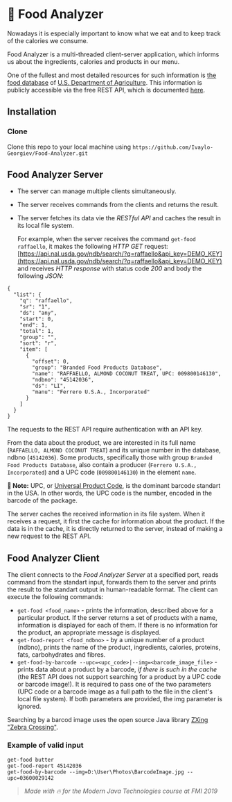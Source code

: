 # 🍏 Food Analyzer

Nowadays it is especially important to know what we eat and to keep track of the calories we consume.

Food Analyzer is a multi-threaded client-server application, which informs us about the ingredients, calories and products in our menu.

One of the fullest and most detailed resources for such information is [the food database](https://ndb.nal.usda.gov/ndb/) of [U.S. Department of Agriculture](https://www.usda.gov/). This information is publicly accessible via the free REST API, which is documented [here](https://ndb.nal.usda.gov/ndb/doc/apilist/API-FOOD-REPORTV2.md).

## Installation

### Clone 
Clone this repo to your local machine using `https://github.com/Ivaylo-Georgiev/Food-Analyzer.git`

## Food Analyzer Server

-   The server can manage multiple clients simultaneously.
-   The server receives commands from the clients and returns the result.
-   The server fetches its data vie the _RESTful API_ and caches the result in its local file system.
    
    For example, when the server receives the command `get-food raffaello`, it makes the following _HTTP GET_ request:[https://api.nal.usda.gov/ndb/search/?q=raffaello&api_key=DEMO_KEY](https://api.nal.usda.gov/ndb/search/?q=raffaello&api_key=DEMO_KEY) and receives _HTTP response_ with status code _200_ and body the following _JSON_:



<pre><code>{
  &quot;list&quot;: {
    &quot;q&quot;: &quot;raffaello&quot;,
    &quot;sr&quot;: &quot;1&quot;,
    &quot;ds&quot;: &quot;any&quot;,
    &quot;start&quot;: 0,
    &quot;end&quot;: 1,
    &quot;total&quot;: 1,
    &quot;group&quot;: &quot;&quot;,
    &quot;sort&quot;: &quot;r&quot;,
    &quot;item&quot;: [
      {
        &quot;offset&quot;: 0,
        &quot;group&quot;: &quot;Branded Food Products Database&quot;,
        &quot;name&quot;: &quot;RAFFAELLO, ALMOND COCONUT TREAT, UPC: 009800146130&quot;,
        &quot;ndbno&quot;: &quot;45142036&quot;,
        &quot;ds&quot;: &quot;LI&quot;,
        &quot;manu&quot;: &quot;Ferrero U.S.A., Incorporated&quot;
      }
    ]
  }
}</code></pre>

The requests to the REST API require authentication with an API key.  

From the data about the product, we are interested in its full name (`RAFFAELLO, ALMOND COCONUT TREAT`) and its unique number in the database, ndbno (`45142036`). Some products, specifically those with group `Branded Food Products Database`, also contain a producer (`Ferrero U.S.A., Incorporated`) and a UPC code (`009800146130`) in the element `name`.  

**📓 Note:** UPC, or [Universal Product Code](https://en.wikipedia.org/wiki/Universal_Product_Code), is the dominant barcode standart in the USA. In other words, the UPC code is the number, encoded in the barcode of the package.  

The server caches the received information in its file system. When it receives a request, it first the cache for information about the product. If the data is in the cache, it is directly returned to the server, instead of making a new request to the REST API.  

## Food Analyzer Client
The client connects to the _Food Analyzer Server_ at a specified port, reads command from the standart input, forwards them to the server and prints the result to the standart output in human-readable format. The client can execute the following commands:  

-   `get-food <food_name>` - prints the information, described above for a particular product. If the server returns a set of products with a name, information is displayed for each of them. If there is no information for the product, an appropriate message is displayed. 
-   `get-food-report <food_ndbno>` - by a unique number of a product (ndbno), prints the name of the product, ingredients, calories, proteins, fats, carbohydrates and fibres.  
-   `get-food-by-barcode --upc=<upc_code>|--img=<barcode_image_file>` - prints data about a product by a barcode, _if there is such in the cache_ (the REST API does not support searching for a product by a UPC code or barcode image!). It is required to pass one of the two parameters (UPC code or a barcode image as a full path to the file in the client's local file system). If both parameters are provided, the img parameter is ignored.  

Searching by a barcod image uses the open source Java library [ZXing "Zebra Crossing"](https://github.com/zxing/zxing).

### Example of valid input
```
get-food butter
get-food-report 45142036
get-food-by-barcode --img=D:\User\Photos\BarcodeImage.jpg --upc=03600029142
```
> _Made with 🔥 for the Modern Java Technologies course at FMI 2019_
